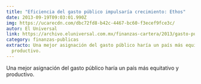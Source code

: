 ```yaml
---
title: "Eficiencia del gasto público impulsaría crecimiento: Ethos"
date: 2013-09-19T09:03:01.990Z
img: https://ucarecdn.com/dbc72fd8-b42c-4467-bc60-f3ecef9fce3c/
autor: El Universal
link: https://archivo.eluniversal.com.mx/finanzas-cartera/2013/gasto-publico-crecimiento-952117.html
category: finanzas-publicas
extracto: Una mejor asignación del gasto público haría un país más equitativo y
  productivo.
---
```

Una mejor asignación del gasto público haría un país más equitativo y productivo.